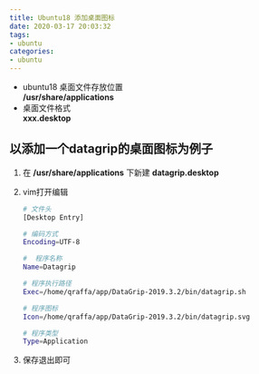 ```yaml
---
title: Ubuntu18 添加桌面图标
date: 2020-03-17 20:03:32
tags: 
- ubuntu
categories:
- ubuntu
---
```


- ubuntu18 桌面文件存放位置  
    **/usr/share/applications**
- 桌面文件格式  
    **xxx.desktop**

<!--more-->

## 以添加一个datagrip的桌面图标为例子

1. 在 **/usr/share/applications** 下新建 **datagrip.desktop**
2. vim打开编辑

    ```bash
    # 文件头
    [Desktop Entry]

    # 编码方式
    Encoding=UTF-8

    #  程序名称
    Name=Datagrip

    # 程序执行路径
    Exec=/home/qraffa/app/DataGrip-2019.3.2/bin/datagrip.sh

    # 程序图标
    Icon=/home/qraffa/app/DataGrip-2019.3.2/bin/datagrip.svg

    # 程序类型
    Type=Application
    ```

3. 保存退出即可
